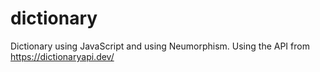 # dictionary
Dictionary using JavaScript and using Neumorphism. Using the API from https://dictionaryapi.dev/
